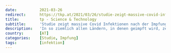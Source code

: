 ```yaml
---
date:          2021-03-26
redirect:      https://tkp.at/2021/03/26/studie-zeigt-massive-covid-infektionen-nach-der-impfung/
title:         tp - Science & Technology
subtitle:      'Studie zeigt massive Covid Infektionen nach der Impfung'
description:   'In so ziemlich allen Ländern, in denen geimpft wird, zeigen sich steigende Fallzahlen und häufig auch eine Zunahme von Todesfällen mit oder an Covid-19. In Ländern wo massiv geimpft wurde wie Israel, UK, Malta aber auch in kleinen Regionen wie Gibraltar, war der Anstieg stark und deutlich. Auch ich habe von Lesern und zuverlässigen Quellen …'
country:       [AT]
categories:    [Studie, Impfung]
tags:          [infektion]
---
```

